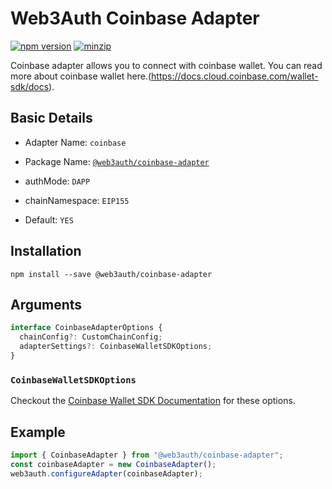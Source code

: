 # Web3Auth Coinbase Adapter

[![npm version](https://img.shields.io/npm/v/@web3auth/coinbase-adapter?label=%22%22)](https://www.npmjs.com/package/@web3auth/coinbase-adapter/v/latest)
[![minzip](https://img.shields.io/bundlephobia/minzip/@web3auth/coinbase-adapter?label=%22%22)](https://bundlephobia.com/result?p=@web3auth/coinbase-adapter@latest)

Coinbase adapter allows you to connect with coinbase wallet. You can read more about coinbase wallet
here.(https://docs.cloud.coinbase.com/wallet-sdk/docs).

## Basic Details

- Adapter Name: `coinbase`

- Package Name: [`@web3auth/coinbase-adapter`](https://web3auth.io/docs/sdk/web/adapters/coinbase)

- authMode: `DAPP`

- chainNamespace: `EIP155`

- Default: `YES`

## Installation

```shell
npm install --save @web3auth/coinbase-adapter
```

## Arguments

```ts
interface CoinbaseAdapterOptions {
  chainConfig?: CustomChainConfig;
  adapterSettings?: CoinbaseWalletSDKOptions;
}
```

### `CoinbaseWalletSDKOptions`

Checkout the [Coinbase Wallet SDK Documentation](https://docs.cloud.coinbase.com/wallet-sdk/docs/initializing#initializing) for these options.

## Example

```ts
import { CoinbaseAdapter } from "@web3auth/coinbase-adapter";
const coinbaseAdapter = new CoinbaseAdapter();
web3auth.configureAdapter(coinbaseAdapter);
```